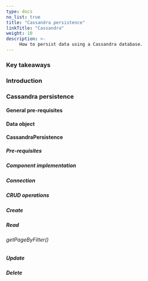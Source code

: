 ```yaml
---
type: docs
no_list: true
title: "Cassandra persistence"
linkTitle: "Cassandra"
weight: 10
description: >-
     How to persist data using a Cassandra database.
---
```


### Key takeaways

### Introduction

### Cassandra persistence

#### General pre-requisites

#### Data object

#### CassandraPersistence

##### Pre-requisites

##### Component implementation

##### Connection

##### CRUD operations

##### Create

##### Read
 
###### getPageByFilter()

##### Update

##### Delete


